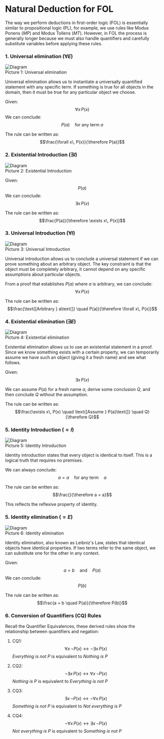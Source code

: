 # Natural Deduction for FOL

The way we perform deductions in first-order logic (FOL) is essentially similar to propositional logic (PL), for example, we use rules like Modus Ponens ($MP$) and Modus Tollens ($MT$). However, in FOL the process is generally longer because we must also handle quantifiers and carefully substitute variables before applying these rules.

### 1. Universal elimination ($\forall E$)

<div class="image-container">
    <img src="/FOL_ND/1.png" alt="Diagram" class="responsive-image">
    <div class="image-caption">
        Picture 1:  Universal elimination
    </div>
</div>

Universal elimination allows us to instantiate a universally quantified statement with any specific term. If something is true for all objects in the domain, then it must be true for any particular object we choose.

Given: $$\forall x\, P(x)$$
We can conclude: $$P(a)  \quad \text{for any term $a$ } $$

The rule can be written as:
$$\frac{\forall x\, P(x)}{\therefore P(a)}$$

### 2. Existential Introduction ($\exists I$)

<div class="image-container">
    <img src="/FOL_ND/2.png" alt="Diagram" class="responsive-image">
    <div class="image-caption">
        Picture 2: Existential Introduction
    </div>
</div>

Given: $$P(a)$$
We can conclude: $$\exists x\, P(x)$$

The rule can be written as:
$$\frac{P(a)}{\therefore \exists x\, P(x)}$$

### 3. Universal Introduction ($\forall I$)

<div class="image-container">
    <img src="/FOL_ND/3.png" alt="Diagram" class="responsive-image">
    <div class="image-caption">
        Picture 3: Universal Introduction
    </div>
</div>

Universal introduction allows us to conclude a universal statement if we can prove something about an arbitrary object. The key constraint is that the object must be completely arbitrary, it cannot depend on any specific assumptions about particular objects.

From a proof that establishes $P(a)$ where $a$ is arbitrary, we can conclude: $$\forall x\, P(x)$$

The rule can be written as:
$$\frac{\text{[Arbitrary } a\text{]} \quad P(a)}{\therefore \forall x\, P(x)}$$

### 4. Existential elimination ($\exists E$)

<div class="image-container">
    <img src="/FOL_ND/4.png" alt="Diagram" class="responsive-image">
    <div class="image-caption">
        Picture 4:  Existential elimination
    </div>
</div>

Existential elimination allows us to use an existential statement in a proof. Since we know something exists with a certain property, we can temporarily assume we have such an object (giving it a fresh name) and see what follows.

Given: $$\exists x\, P(x)$$

We can assume $P(a)$ for a fresh name $a$, derive some conclusion $Q$, and then conclude $Q$ without the assumption.

The rule can be written as:
$$\frac{\exists x\, P(x) \quad \text{[Assume } P(a)\text{]} \quad Q}{\therefore Q}$$

### 5. Identity Introduction ($=I$)

<div class="image-container">
    <img src="/FOL_ND/5.png" alt="Diagram" class="responsive-image">
    <div class="image-caption">
        Picture 5:  Identity Introduction
    </div>
</div>

Identity introduction states that every object is identical to itself. This is a logical truth that requires no premises.

We can always conclude: $$a = a \quad \text{for any term} \quad a$$

The rule can be written as:
$$\frac{}{\therefore a = a}$$

This reflects the reflexive property of identity.

### 5. Identity elimination ($=E$)
<div class="image-container">
    <img src="/FOL_ND/6.png" alt="Diagram" class="responsive-image">
    <div class="image-caption">
        Picture 6:  Identity elimination
    </div>
</div>

Identity elimination, also known as Leibniz's Law, states that identical objects have identical properties. If two terms refer to the same object, we can substitute one for the other in any context.

Given: $$a = b \quad \text{and} \quad P(a)$$
We can conclude: $$P(b)$$

The rule can be written as:
$$\frac{a = b \quad P(a)}{\therefore P(b)}$$

### 6. Conversion of Quantifiers (CQ) Rules

Recall the Quantifier Equivalences, these derived rules show the relationship between quantifiers and negation:

1. CQ1: $$\forall x\, \neg P(x) \leftrightarrow \neg \exists x\, P(x)$$
   *Everything is not P* is equivalent to *Nothing is P*

2. CQ2: $$\neg \exists x\, P(x) \leftrightarrow \forall x\, \neg P(x)$$
   *Nothing is P* is equivalent to *Everything is not P*

3. CQ3: $$\exists x\, \neg P(x) \leftrightarrow \neg \forall x\, P(x)$$
   *Something is not P* is equivalent to *Not everything is P*

4. CQ4: $$\neg \forall x\, P(x) \leftrightarrow \exists x\, \neg P(x)$$
   *Not everything is P* is equivalent to *Something is not P*
